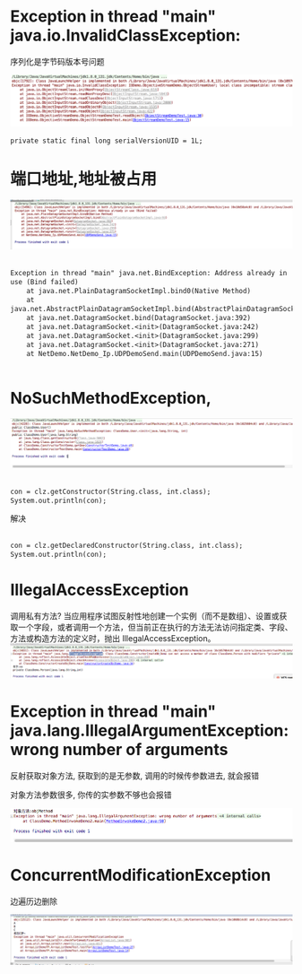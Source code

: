 # Exception in thread "main" java.io.InvalidClassException:
序列化是字节码版本号问题


![00-javaError-01](image/00-javaError-01.png)

```
private static final long serialVersionUID = 1L;

```

# 端口地址,地址被占用


![00-javaError-02](image/00-javaError-02.png)

```

Exception in thread "main" java.net.BindException: Address already in use (Bind failed)
	at java.net.PlainDatagramSocketImpl.bind0(Native Method)
	at java.net.AbstractPlainDatagramSocketImpl.bind(AbstractPlainDatagramSocketImpl.java:93)
	at java.net.DatagramSocket.bind(DatagramSocket.java:392)
	at java.net.DatagramSocket.<init>(DatagramSocket.java:242)
	at java.net.DatagramSocket.<init>(DatagramSocket.java:299)
	at java.net.DatagramSocket.<init>(DatagramSocket.java:271)
	at NetDemo.NetDemo_Ip.UDPDemoSend.main(UDPDemoSend.java:15)


```

# NoSuchMethodException, 


![00-javaError-03](image/00-javaError-03.png)

```

con = clz.getConstructor(String.class, int.class);
System.out.println(con);

```
解决
```

con = clz.getDeclaredConstructor(String.class, int.class);
System.out.println(con);

```


# IllegalAccessException

调用私有方法?
当应用程序试图反射性地创建一个实例（而不是数组）、设置或获取一个字段，或者调用一个方法，但当前正在执行的方法无法访问指定类、字段、方法或构造方法的定义时，抛出 IllegalAccessException。
![00-javaError-04](image/00-javaError-04.png)



# Exception in thread "main" java.lang.IllegalArgumentException: wrong number of arguments

反射获取对象方法, 获取到的是无参数, 调用的时候传参数进去, 就会报错

对象方法参数很多, 你传的实参数不够也会报错


![00-javaError-05](image/00-javaError-05.png)



# ConcurrentModificationException
边遍历边删除

![00-javaError-06](image/00-javaError-06.png)

